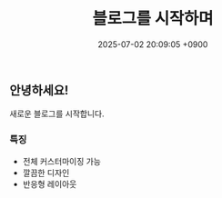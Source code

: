 ﻿---
title: 블로그를 시작하며
date: 2025-07-02 20:09:05 +0900
categories: [Blog, Introduction]
tags: [시작, jekyll, chirpy]
image:
  path: /assets/img/posts/welcome.jpg
  alt: Welcome image
---

## 안녕하세요!

새로운 블로그를 시작합니다.

### 특징
- 전체 커스터마이징 가능
- 깔끔한 디자인
- 반응형 레이아웃
